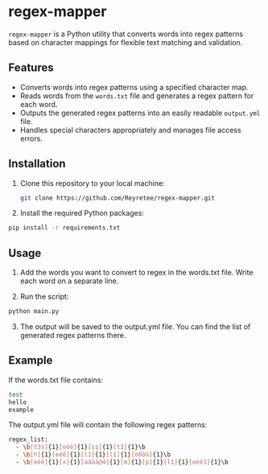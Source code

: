 # regex-mapper

`regex-mapper` is a Python utility that converts words into regex patterns based on character mappings for flexible text matching and validation.

## Features

- Converts words into regex patterns using a specified character map.
- Reads words from the `words.txt` file and generates a regex pattern for each word.
- Outputs the generated regex patterns into an easily readable `output.yml` file.
- Handles special characters appropriately and manages file access errors.

## Installation

1. Clone this repository to your local machine:

   ```bash
   git clone https://github.com/Reyretee/regex-mapper.git

2. Install the required Python packages:
  ```bash
  pip install -r requirements.txt
  ```

## Usage

1. Add the words you want to convert to regex in the words.txt file. Write each word on a separate line.

2. Run the script:
  ```bash
  python main.py
  ```

3. The output will be saved to the output.yml file. You can find the list of generated regex patterns there.


## Example

If the words.txt file contains:
```bash
test
hello
example
```
The output.yml file will contain the following regex patterns:
```bash
regex_list:
  - \b[t3s]{1}[eéê]{1}[sş]{1}[t3]{1}\b
  - \b[h]{1}[eéê]{1}[l1]{1}[l1]{1}[o0öó]{1}\b
  - \b[eéê]{1}[x]{1}[aáâä@4]{1}[m]{1}[p]{1}[l1]{1}[eéê3]{1}\b
  ```

